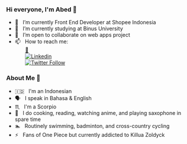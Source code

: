 ### Hi everyone, I'm Abed 👋

- 🔭  &nbsp; I’m currently Front End Developer at Shopee Indonesia
- :school: &nbsp; I’m currently studying at Binus University
- 👯  &nbsp; I’m open to collaborate on web apps project
- 📫  &nbsp; How to reach me: <br>
  &nbsp;&nbsp;&nbsp;&nbsp;&nbsp;&nbsp;&nbsp;[:email:](mailto:lubisabednego@gmail.com)  
  &nbsp;&nbsp;&nbsp;&nbsp;&nbsp;&nbsp;&nbsp;[![Linkedin](https://i.stack.imgur.com/gVE0j.png)](https://www.linkedin.com/in/abednegolubis/)  
  &nbsp;&nbsp;&nbsp;&nbsp;&nbsp;&nbsp;&nbsp;[![Twitter Follow](https://img.shields.io/twitter/follow/bungbed?label=Follow)](https://twitter.com/bungbed)

### About Me :eyes:
- 🇮🇩 &nbsp; I'm an Indonesian
- :speaking_head: &nbsp; I speak in Bahasa & English
- :scorpius: &nbsp; I'm a Scorpio
- :saxophone: &nbsp; I do cooking, reading, watching anime, and playing saxophone in spare time
- :swimmer: &nbsp; Routinely swimming, badminton, and cross-country cycling
- :zap: &nbsp; Fans of One Piece but currently addicted to Killua Zoldyck

 
<!--
**abedlubis/abedlubis** is a ✨ _special_ ✨ repository because its `README.md` (this file) appears on your GitHub profile.

Here are some ideas to get you started:

- 🔭 I’m currently working on ...
- 🌱 I’m currently learning ...
- 👯 I’m looking to collaborate on ...
- 🤔 I’m looking for help with ...
- 💬 Ask me about ...
- 📫 How to reach me: ...
- 😄 Pronouns: ...
- ⚡ Fun fact: ...
-->
